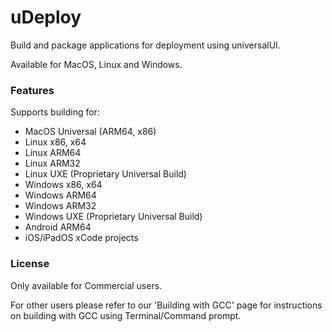 <h1>uDeploy</h1>

Build and package applications for deployment using universalUI.

Available for MacOS, Linux and Windows.

<h3>Features</h3>

Supports building for:

  - MacOS Universal (ARM64, x86)
  - Linux x86, x64
  - Linux ARM64
  - Linux ARM32
  - Linux UXE (Proprietary Universal Build)
  - Windows x86, x64
  - Windows ARM64
  - Windows ARM32
  - Windows UXE (Proprietary Universal Build)
  - Android ARM64
  - iOS/iPadOS xCode projects
  
<h3>License</h3>

Only available for Commercial users.

For other users please refer to our 'Building with GCC' page for instructions on building with GCC using Terminal/Command prompt.
